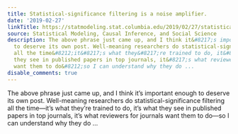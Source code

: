 ```yaml
---
title: Statistical-significance filtering is a noise amplifier.
date: '2019-02-27'
linkTitle: https://statmodeling.stat.columbia.edu/2019/02/27/statistical-significance-filtering-is-a-noise-amplifier/
source: Statistical Modeling, Causal Inference, and Social Science
description: The above phrase just came up, and I think it&#8217;s important enough
  to deserve its own post. Well-meaning researchers do statistical-significance filtering
  all the time&#8212;it&#8217;s what they&#8217;re trained to do, it&#8217;s what
  they see in published papers in top journals, it&#8217;s what reviewers for journals
  want them to do&#8212;so I can understand why they do ...
disable_comments: true
---
```

The above phrase just came up, and I think it&#8217;s important enough to deserve its own post. Well-meaning researchers do statistical-significance filtering all the time&#8212;it&#8217;s what they&#8217;re trained to do, it&#8217;s what they see in published papers in top journals, it&#8217;s what reviewers for journals want them to do&#8212;so I can understand why they do ...